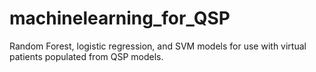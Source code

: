 # machinelearning_for_QSP
Random Forest, logistic regression, and SVM models for use with virtual patients populated from QSP models. 
